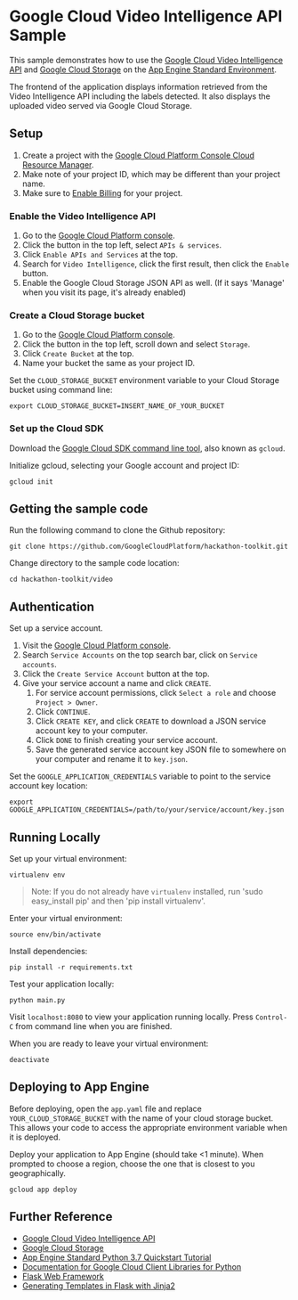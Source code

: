 # Google Cloud Video Intelligence API Sample

This sample demonstrates how to use the [Google Cloud Video Intelligence API](https://cloud.google.com/video-intelligence/) and [Google Cloud Storage](https://cloud.google.com/storage/) on the [App Engine Standard Environment](https://cloud.google.com/appengine/docs/standard/python3/).

The frontend of the application displays information retrieved from the Video Intelligence API including the labels detected. It also displays the uploaded video served via Google Cloud Storage.

## Setup

1. Create a project with the [Google Cloud Platform Console Cloud Resource Manager](https://console.cloud.google.com/cloud-resource-manager).
  1. Make note of your project ID, which may be different than your project name.
  1. Make sure to [Enable Billing](https://console.cloud.google.com/billing?debugUI=DEVELOPERS) for your project.

### Enable the Video Intelligence API

1. Go to the [Google Cloud Platform console](https://console.cloud.google.com).
1. Click the button in the top left, select `APIs & services`.
1. Click `Enable APIs and Services` at the top.
1. Search for `Video Intelligence`, click the first result, then click the `Enable` button.
1. Enable the Google Cloud Storage JSON API as well. (If it says 'Manage' when you visit its page, it's already enabled)

### Create a Cloud Storage bucket

1. Go to the [Google Cloud Platform console](https://console.cloud.google.com).
1. Click the button in the top left, scroll down and select `Storage`.
1. Click `Create Bucket` at the top.
1. Name your bucket the same as your project ID.

Set the `CLOUD_STORAGE_BUCKET` environment variable to your Cloud Storage bucket using command line:

    export CLOUD_STORAGE_BUCKET=INSERT_NAME_OF_YOUR_BUCKET

### Set up the Cloud SDK

Download the [Google Cloud SDK command line tool](https://cloud.google.com/sdk/downloads#interactive), also known as `gcloud`.

Initialize gcloud, selecting your Google account and project ID:

    gcloud init

## Getting the sample code

Run the following command to clone the Github repository:

    git clone https://github.com/GoogleCloudPlatform/hackathon-toolkit.git

Change directory to the sample code location:

    cd hackathon-toolkit/video

## Authentication

Set up a service account.

1. Visit the [Google Cloud Platform console](https://console.cloud.google.com).
1. Search `Service Accounts` on the top search bar, click on `Service accounts`.
1. Click the `Create Service Account` button at the top.
1. Give your service account a name and click `CREATE`.
    1. For service account permissions, click `Select a role` and choose `Project > Owner`.
    1. Click `CONTINUE`.
    1. Click `CREATE KEY`, and click `CREATE` to download a JSON service account key to your computer.
    1. Click `DONE` to finish creating your service account.
    1. Save the generated service account key JSON file to somewhere on your computer and rename it to `key.json`.

Set the `GOOGLE_APPLICATION_CREDENTIALS` variable to point to the service account key location:

    export GOOGLE_APPLICATION_CREDENTIALS=/path/to/your/service/account/key.json

## Running Locally

Set up your virtual environment:

    virtualenv env

> Note: If you do not already have `virtualenv` installed, run 'sudo easy_install pip' and then 'pip install virtualenv'.

Enter your virtual environment:

    source env/bin/activate

Install dependencies:

    pip install -r requirements.txt

Test your application locally:

    python main.py

Visit `localhost:8080` to view your application running locally. Press `Control-C` from command line when you are finished.

When you are ready to leave your virtual environment:

    deactivate

## Deploying to App Engine

Before deploying, open the `app.yaml` file and replace `YOUR_CLOUD_STORAGE_BUCKET` with the name of your cloud storage bucket. This allows your code to access the appropriate environment variable when it is deployed.

Deploy your application to App Engine (should take <1 minute). When prompted to choose a region, choose the one that is closest to you geographically.

    gcloud app deploy

## Further Reference

- [Google Cloud Video Intelligence API](https://cloud.google.com/video-intelligence/docs/)
- [Google Cloud Storage](https://cloud.google.com/storage/docs/)
- [App Engine Standard Python 3.7 Quickstart Tutorial](https://cloud.google.com/appengine/docs/standard/-python3/quickstart)
- [Documentation for Google Cloud Client Libraries for Python](https://googlecloudplatform.github.io/-google-cloud-python/latest/index.html)
- [Flask Web Framework](http://flask.pocoo.org/docs/1.0/)
- [Generating Templates in Flask with Jinja2](http://flask.pocoo.org/docs/1.0/quickstart/#rendering-templates)
